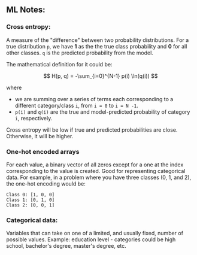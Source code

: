 ## ML Notes:
### Cross entropy:
A measure of the "difference" between two probability distributions. 
For a true distribution `p`, we have
**1** as the the true class probability and **0** for all other classes.
`q` is the predicted probability from the model.

The mathematical definition for it could be:

$$ H(p, q) = -\sum_{i=0}^{N-1} p(i) \ln(q(i)) $$

where 
- we are summing over a series of terms each corresponding to a different category/class `i`, 
from `i = 0` to `i = N -1`.
- `p(i)` and `q(i)` are the true and model-predicted probability of category `i`, respectively.

Cross entropy will be low if true and predicted probabilities are close. 
Otherwise, it will be higher. 

### One-hot encoded arrays
For each value, a binary vector of all zeros except for a one at the index corresponding to the value is created. Good for representing categorical data.
For example, in a problem where you have three classes (0, 1, and 2), the one-hot encoding would be:

```
Class 0: [1, 0, 0]
Class 1: [0, 1, 0]
Class 2: [0, 0, 1]
```

### Categorical data:
Variables that can take on one of a limited, and usually fixed, number of possible values.
Example: education level - categories could be high school, bachelor's degree, master's degree, etc.
